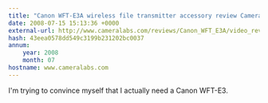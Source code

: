 ```yaml
---
title: "Canon WFT-E3A wireless file transmitter accessory review Cameralabs video"
date: 2008-07-15 15:13:36 +0000
external-url: http://www.cameralabs.com/reviews/Canon_WFT_E3A/video_review.shtml
hash: 43eea0578dd549c3199b231202bc0037
annum:
    year: 2008
    month: 07
hostname: www.cameralabs.com
---
```


I'm trying to convince myself that I actually need a Canon WFT-E3. 
